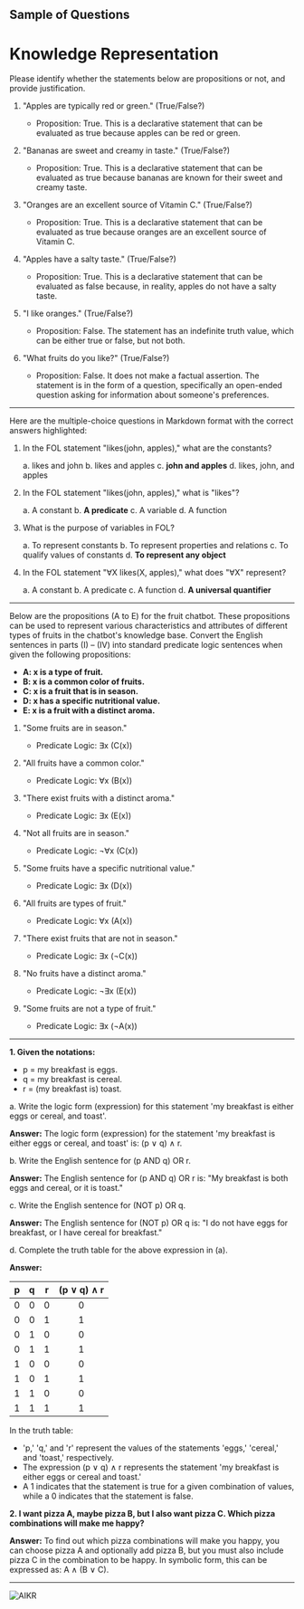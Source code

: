 ## Sample of Questions
# Knowledge Representation

Please identify whether the statements below are propositions or not, and provide justification.

1. "Apples are typically red or green." (True/False?)
   - Proposition: True. This is a declarative statement that can be evaluated as true because apples can be red or green.

2. "Bananas are sweet and creamy in taste." (True/False?)
   - Proposition: True. This is a declarative statement that can be evaluated as true because bananas are known for their sweet and creamy taste.

3. "Oranges are an excellent source of Vitamin C." (True/False?)
   - Proposition: True. This is a declarative statement that can be evaluated as true because oranges are an excellent source of Vitamin C.

4. "Apples have a salty taste." (True/False?)
   - Proposition: True. This is a declarative statement that can be evaluated as false because, in reality, apples do not have a salty taste.

5. "I like oranges." (True/False?)
   - Proposition: False. The statement has an indefinite truth value, which can be either true or false, but not both.

6. "What fruits do you like?" (True/False?)
   - Proposition: False. It does not make a factual assertion. The statement is in the form of a question, specifically an open-ended question asking for information about someone's preferences.
  
---------------------------------------------------------------------------------

Here are the multiple-choice questions in Markdown format with the correct answers highlighted:

1. In the FOL statement "likes(john, apples)," what are the constants?

   a. likes and john
   b. likes and apples
   c. **john and apples**
   d. likes, john, and apples

2. In the FOL statement "likes(john, apples)," what is "likes"?

   a. A constant
   b. **A predicate**
   c. A variable
   d. A function

3. What is the purpose of variables in FOL?

   a. To represent constants
   b. To represent properties and relations
   c. To qualify values of constants
   d. **To represent any object**

4. In the FOL statement "∀X likes(X, apples)," what does "∀X" represent?

   a. A constant
   b. A predicate
   c. A function
   d. **A universal quantifier**

---------------------------------------------------------------------------------

Below are the propositions (A to E) for the fruit chatbot. These propositions can be used to represent various characteristics and attributes of different types of fruits in the chatbot's knowledge base. Convert the English sentences in parts (I) – (IV) into standard predicate logic sentences when given the following propositions:

- **A: x is a type of fruit.**
- **B: x is a common color of fruits.**
- **C: x is a fruit that is in season.**
- **D: x has a specific nutritional value.**
- **E: x is a fruit with a distinct aroma.**

1. "Some fruits are in season." 
   - Predicate Logic: ∃x (C(x))

2. "All fruits have a common color." 
   - Predicate Logic: ∀x (B(x))

3. "There exist fruits with a distinct aroma." 
   - Predicate Logic: ∃x (E(x))

4. "Not all fruits are in season." 
   - Predicate Logic: ¬∀x (C(x))

5. "Some fruits have a specific nutritional value." 
   - Predicate Logic: ∃x (D(x))

6. "All fruits are types of fruit." 
   - Predicate Logic: ∀x (A(x))

7. "There exist fruits that are not in season." 
   - Predicate Logic: ∃x (¬C(x))

8. "No fruits have a distinct aroma." 
   - Predicate Logic: ¬∃x (E(x))

9. "Some fruits are not a type of fruit." 
   - Predicate Logic: ∃x (¬A(x))
_________________________________________________________________________________________________________

**1. Given the notations:**
   - p = my breakfast is eggs.
   - q = my breakfast is cereal.
   - r = (my breakfast is) toast.

   a. Write the logic form (expression) for this statement 'my breakfast is either eggs or cereal, and toast'.

   **Answer:** The logic form (expression) for the statement 'my breakfast is either eggs or cereal, and toast' is: (p ∨ q) ∧ r.

   b. Write the English sentence for (p AND q) OR r.

   **Answer:** The English sentence for (p AND q) OR r is: "My breakfast is both eggs and cereal, or it is toast."

   c. Write the English sentence for (NOT p) OR q.

   **Answer:** The English sentence for (NOT p) OR q is: "I do not have eggs for breakfast, or I have cereal for breakfast."

   d. Complete the truth table for the above expression in (a).

   **Answer:**

|  p  |  q  |  r  | (p ∨ q) ∧ r |
|:---:|:---:|:---:|:------------:|
|  0  |  0  |  0  |      0       |
|  0  |  0  |  1  |      1       |
|  0  |  1  |  0  |      0       |
|  0  |  1  |  1  |      1       |
|  1  |  0  |  0  |      0       |
|  1  |  0  |  1  |      1       |
|  1  |  1  |  0  |      0       |
|  1  |  1  |  1  |      1       |

In the truth table:
- 'p,' 'q,' and 'r' represent the values of the statements 'eggs,' 'cereal,' and 'toast,' respectively.
- The expression (p ∨ q) ∧ r represents the statement 'my breakfast is either eggs or cereal and toast.'
- A 1 indicates that the statement is true for a given combination of values, while a 0 indicates that the statement is false.


**2. I want pizza A, maybe pizza B, but I also want pizza C. Which pizza combinations will make me happy?**

**Answer:** To find out which pizza combinations will make you happy, you can choose pizza A and optionally add pizza B, but you must also include pizza C in the combination to be happy. In symbolic form, this can be expressed as: A ∧ (B ∨ C).

_________________________________________________________________________________________________________
![AIKR](https://github.com/rohayanti/Artificial-Intelligent/blob/main/image/AIKR.png)
